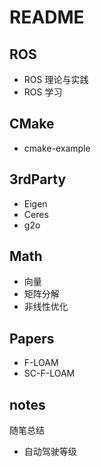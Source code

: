 # README

## ROS

- ROS 理论与实践
- ROS 学习

## CMake

- cmake-example

## 3rdParty

- Eigen
- Ceres
- g2o

## Math
- 向量
- 矩阵分解
- 非线性优化

## Papers

- F-LOAM
- SC-F-LOAM

## notes

随笔总结

- 自动驾驶等级
